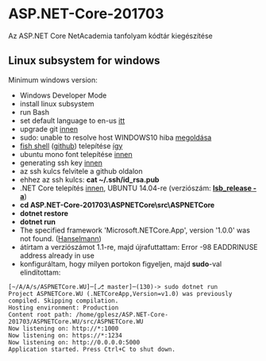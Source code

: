 # ASP.NET-Core-201703
Az ASP.NET Core NetAcademia tanfolyam kódtár kiegészítése

## Linux subsystem for windows

Minimum windows version:

- Windows Developer Mode
- install linux subsystem 
- run Bash
- set default language to en-us [itt](http://superuser.com/a/1108092/391048)
- upgrade git [innen](http://unix.stackexchange.com/a/170831)
- sudo: unable to resolve host WINDOWS10 hiba [megoldása](http://askubuntu.com/a/59517/557836)
- [fish shell](http://fishshell.com/) ([github](https://github.com/oh-my-fish/oh-my-fish)) telepítése [így](https://www.hanselman.com/blog/InstallingFishShellOnUbuntuOnWindows10.aspx)
- ubuntu mono font telepítése [innen](http://font.ubuntu.com/)
- generating ssh key [innen](https://help.github.com/articles/generating-a-new-ssh-key-and-adding-it-to-the-ssh-agent/#platform-linux)
- az ssh kulcs felvitele a github oldalon
- ehhez az ssh kulcs: **cat ~/.ssh/id_rsa.pub**
- .NET Core telepítés [innen](https://www.microsoft.com/net/core#linuxubuntu), UBUNTU 14.04-re (verziószám: [**lsb_release -a**](https://help.ubuntu.com/community/CheckingYourUbuntuVersion))
- **cd ASP.NET-Core-201703\ASPNETCore\src\ASPNETCore**
- **dotnet restore**
- **dotnet run**
- The specified framework 'Microsoft.NETCore.App', version '1.0.0' was not found. ([Hanselmann](https://www.hanselman.com/blog/TheMysteryOfDotnetWatchAndMicrosoftNETCoreAppVersion110preview100110000WasNotFound.aspx))
- átírtam a verziószámot 1.1-re, majd újrafuttattam: Error -98 EADDRINUSE address already in use
- konfiguráltam, hogy milyen portokon figyeljen, majd **sudo**-val elindítottam:
```
[~/A/A/s/ASPNETCore.WU]─[⎇ master]─(130)-> sudo dotnet run
Project ASPNETCore.WU (.NETCoreApp,Version=v1.0) was previously compiled. Skipping compilation.
Hosting environment: Production
Content root path: /home/gplesz/ASP.NET-Core-201703/ASPNETCore.WU/src/ASPNETCore.WU
Now listening on: http://*:1000
Now listening on: https://*:1234
Now listening on: http://0.0.0.0:5000
Application started. Press Ctrl+C to shut down.
```


